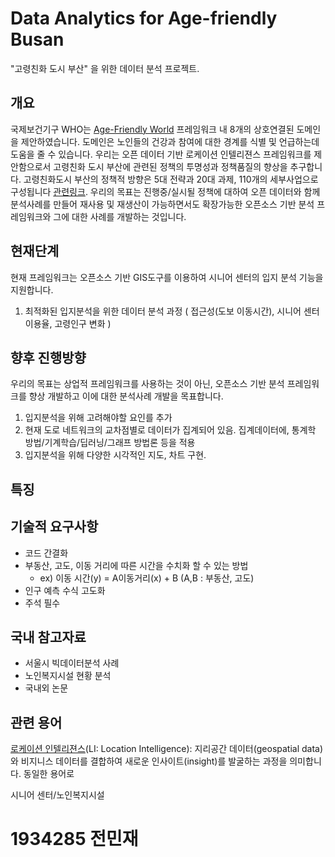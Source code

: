 # Data Analytics for Age-friendly Busan
"고령친화 도시 부산" 을 위한 데이터 분석 프로젝트.

## 개요
국제보건기구 WHO는 [Age-Friendly World](https://extranet.who.int/agefriendlyworld/age-friendly-cities-framework/) 프레임워크 내 8개의 상호연결된 도메인을 제안하였습니다. 도메인은 노인들의 건강과 참여에 대한 경계를 식별 및 언급하는데 도움을 줄 수 있습니다. 우리는 오픈 데이터 기반 로케이션 인텔리젼스 프레임워크를 제안함으로서 고령친화 도시 부산에 관련된 정책의 투명성과 정책품질의 향상을 추구합니다. 고령친화도시 부산의 정책적 방향은 5대 전략과 20대 과제, 110개의 세부사업으로 구성됩니다 [관련링크](http://afc.bswdi.re.kr/Main.do). 우리의 목표는 진행중/실시될 정책에 대하여 오픈 데이터와 함께 분석사례를 만들어 재사용 및 재생산이 가능하면서도 확장가능한 오픈소스 기반 분석 프레임워크와 그에 대한 사례를 개발하는 것입니다.

## 현재단계
현재 프레임워크는 오픈소스 기반 GIS도구를 이용하여 시니어 센터의 입지 분석 기능을 지원합니다. 
1. 최적화된 입지분석을 위한 데이터 분석 과정 ( 접근성(도보 이동시간), 시니어 센터 이용율, 고령인구 변화 )

## 향후 진행방향
우리의 목표는 상업적 프레임워크를 사용하는 것이 아닌, 오픈소스 기반 분석 프레임워크를 향상 개발하고 이에 대한 분석사례 개발을 목표합니다.
1. 입지분석을 위해 고려해야할 요인를 추가
2. 현재 도로 네트워크의 교차점별로 데이터가 집계되어 있음. 집계데이터에, 통계학 방법/기계학습/딥러닝/그래프 방법론 등을 적용
3. 입지분석을 위해 다양한 시각적인 지도, 차트 구현.

## 특징


## 기술적 요구사항
- 코드 간결화
- 부동산, 고도, 이동 거리에 따른 시간을 수치화 할 수 있는 방법 
  - ex) 이동 시간(y) = A이동거리(x) + B (A,B : 부동산, 고도)
- 인구 예측 수식 고도화
- 주석 필수

## 국내 참고자료
- 서울시 빅데이터분석 사례 
- 노인복지시설 현황 분석
- 국내외 논문

## 관련 용어
[로케이션 인텔리젼스](https://www.esri.com/en-us/location-intelligence)(LI: Location Intelligence): 지리공간 데이터(geospatial data)와 비지니스 데이터를 결합하여 새로운 인사이트(insight)를 발굴하는 과정을 의미합니다. 동일한 용어로 

시니어 센터/노인복지시설


# 1934285 전민재
